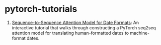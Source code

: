 # pytorch-tutorials

1. [Sequence-to-Sequence Attention Model for Date Formats](https://github.com/salarora/pytorch-tutorials/blob/master/dates-pytorch-attention.ipynb): An interactive tutorial that walks through constructing a PyTorch seq2seq attention model for translating human-formatted dates to machine-format dates.
